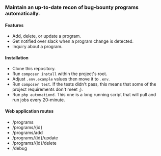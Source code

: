 ### Maintain an up-to-date recon of bug-bounty programs automatically.

#### Features
- Add, delete, or update a program.
- Get notified over slack when a program change is detected.
- Inquiry about a program.

#### Installation
- Clone this repository.
- Run `composer install` within the project's root.
- Adjust `.env.example` values then move it to `.env`.
- Run `composer test`. If the tests didn't pass, this means that some of the project requirements don't meet ;).
- Run `php automationd`. This one is a long running script that will pull and run jobs every 20-minute.

#### Web application routes
- /programs
- /programs/{id}
- /programs/add
- /programs/{id}/update
- /programs/{id}/delete
- /debug
